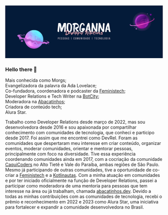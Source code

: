 <img src="https://raw.githubusercontent.com/morgannadev/morgannadev/main/img/morganna.png"></img>

### Hello there 👋

Mais conhecida como Morgs; \
Evangelizadora da palavra da Ada Lovelace; \
Co-fundadora, coordenadora e podcaster da [Feministech](https://github.com/feministech); \
Developer Relations e Tech Writer na [BotCity](https://github.com/botcity-dev); \
Moderadora na [Abacatinhos](https://github.com/abacatinhos); \
Criadora de conteúdo tech; \
Alura Star.

Trabalho como Developer Relations desde março de 2022, mas sou desenvolvedora desde 2016 e sou apaixonada por compartilhar conhecimento com comunidades de tecnologia, que conheci e participo desde 2017. Foi assim que me encontrei como DevRel.
Foram as comunidades que despertaram meu interesse em criar conteúdo, organizar eventos, moderar comunidades, orientar e mentorar pessoas, principalmente com foco na diversidade. Tive essa experiência coordenando comunidades ainda em 2017, com a cocriação da comunidade [CaquiCoders](https://www.meetup.com/pt-BR/caquicoders/) no Alto Tietê e Vale do Paraíba, ambas regiões de São Paulo. Mesmo já participando de outras comunidades, tive a oportunidade de co-criar a [Feministech](https://feministech.com.br/) e a [Kotlinautas](https://kotlinautas.dev/).
Com a minha atuação em comunidades e por ter iniciado oficialmente na função de Developer Relations, passei a participar como moderadora de uma mentoria para pessoas que tem interesse na área ou já trabalham, chamada [abacatinhos.dev](https://abacatinhos.dev/).
Devido a todas as minhas contribuições com as comunidades de tecnologia, recebi o prêmio e reconhecimento em 2022 e 2023 como Alura Star, uma iniciativa para fortalecer e expandir a comunidade desenvolvedora no Brasil.